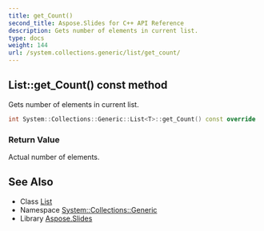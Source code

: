```yaml
---
title: get_Count()
second_title: Aspose.Slides for C++ API Reference
description: Gets number of elements in current list.
type: docs
weight: 144
url: /system.collections.generic/list/get_count/
---
```

## List::get_Count() const method


Gets number of elements in current list.

```cpp
int System::Collections::Generic::List<T>::get_Count() const override
```


### Return Value

Actual number of elements.

## See Also

* Class [List](../)
* Namespace [System::Collections::Generic](../../)
* Library [Aspose.Slides](../../../)